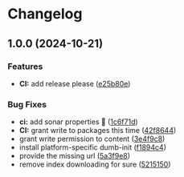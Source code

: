 # Changelog

## 1.0.0 (2024-10-21)


### Features

* **CI:** add release please ([e25b80e](https://github.com/meysam81/default-backend/commit/e25b80e70cd1d1d7669043a1f3455119850fa3f4))


### Bug Fixes

* **ci:** add sonar properties 💚 ([1c6f71d](https://github.com/meysam81/default-backend/commit/1c6f71da9eb193d72fa704c12064b9cd00703697))
* **CI:** grant write to packages this time ([42f8644](https://github.com/meysam81/default-backend/commit/42f86441491ce7a2d998d863bc6fafbde7fb6d11))
* grant write permission to content ([3e4f9c8](https://github.com/meysam81/default-backend/commit/3e4f9c8eed8a4a13a7c4e304e20601c27b03652a))
* install platform-specific dumb-init ([f1894c4](https://github.com/meysam81/default-backend/commit/f1894c4da6c0f4f023490fab469fe7c0557fabae))
* provide the missing url ([5a3f9e8](https://github.com/meysam81/default-backend/commit/5a3f9e871d0ef0efbc0d5a6b8de44e306e72c3d1))
* remove index downloading for sure ([5215150](https://github.com/meysam81/default-backend/commit/5215150351ff392b70cd023cbf3cd271ae24ddd7))
